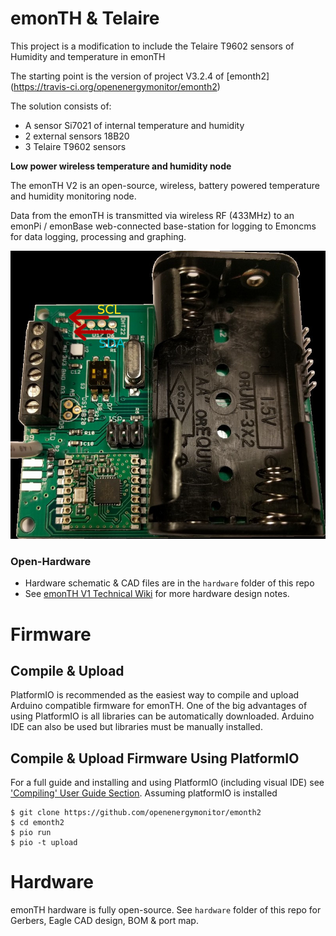 # emonTH & Telaire

This project is a modification to include the Telaire T9602 sensors of Humidity and temperature in emonTH

The starting point is the version of project V3.2.4 of [emonth2] (https://travis-ci.org/openenergymonitor/emonth2)

The solution consists of:
- A sensor Si7021 of internal temperature and humidity
- 2 external sensors 18B20
- 3 Telaire T9602 sensors

**Low power wireless temperature and humidity node**

The emonTH V2 is an open-source, wireless, battery powered temperature and humidity monitoring node.

Data from the emonTH is transmitted via wireless RF (433MHz) to an emonPi / emonBase web-connected base-station for logging to Emoncms for data logging, processing and graphing.


![emonTH V2](hardware/emonth2.jpg)


### Open-Hardware 

- Hardware schematic & CAD files are in the `hardware` folder of this repo
- See [emonTH V1 Technical Wiki](https://wiki.openenergymonitor.org/index.php/EmonTH_V1.5) for more hardware design notes.

# Firmware

## Compile & Upload

PlatformIO is recommended as the easiest way to compile and upload Arduino compatible firmware for emonTH. One of the big advantages of using PlatformIO is all libraries can be automatically downloaded. Arduino IDE can also be used but libraries must be manually installed.

## Compile & Upload Firmware Using PlatformIO

For a full guide and installing and using PlatformIO (including visual IDE) see ['Compiling' User Guide Section](https://guide.openenergymonitor.org/technical/compiling). Assuming platformIO is installed

```
$ git clone https://github.com/openenergymonitor/emonth2
$ cd emonth2
$ pio run
$ pio -t upload
```

# Hardware

emonTH hardware is fully open-source. See `hardware` folder of this repo for Gerbers, Eagle CAD design, BOM & port map.

